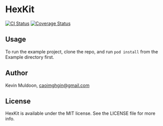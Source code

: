 # HexKit

[![CI Status](http://img.shields.io/travis/caoimghgin/HexKit.svg?style=flat)](https://travis-ci.org/caoimghgin/HexKit)
[![Coverage Status](https://coveralls.io/repos/caoimghgin/HexKit/badge.svg?branch=master&service=github)](https://coveralls.io/github/caoimghgin/HexKit?branch=master)
<!--
 [![Version](https://img.shields.io/cocoapods/v/HexKit.svg?style=flat)](http://cocoapods.org/pods/HexKit)
 [![License](https://img.shields.io/cocoapods/l/HexKit.svg?style=flat)](http://cocoapods.org/pods/HexKit)
 [![Platform](https://img.shields.io/cocoapods/p/HexKit.svg?style=flat)](http://cocoapods.org/pods/HexKit)
 -->

## Usage

To run the example project, clone the repo, and run `pod install` from the Example directory first.

<!--
 ## Requirements
 
 ## Installation
 
 HexKit is available through [CocoaPods](http://cocoapods.org). To install
 it, simply add the following line to your Podfile:
 
 ```ruby
 pod "HexKit"
 ```
 -->

## Author

Kevin Muldoon, caoimghgin@gmail.com

## License

HexKit is available under the MIT license. See the LICENSE file for more info.
